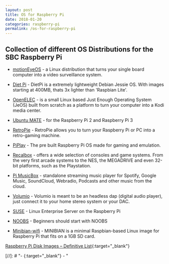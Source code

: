 ```yaml
---
layout: post
title: OS for Raspberry Pi
date: 2018-01-20
categories: raspberry-pi
permalink: /os-for-raspberry-pi
---
```


Collection of different OS Distributions for the SBC Raspberry Pi
------------
- [motionEyeOS](https://github.com/ccrisan/motioneyeos) - a Linux distribution that turns your single board computer into a video surveillance system.

- [Diet Pi](http://dietpi.com/) - DietPi is a extremely lightweight Debian Jessie OS. With images starting at 400MB, thats 3x lighter than 'Raspbian Lite'.

- [OpenELEC](http://openelec.tv/get-openelec/category/7-raspberry-pi2-builds) -  is a small Linux based Just Enough Operating System (JeOS) built from scratch as a platform to turn your computer into a Kodi media center.

- [Ubuntu MATE](https://ubuntu-mate.org/raspberry-pi/) - for the Raspberry Pi 2 and Raspberry Pi 3

- [RetroPie](https://retropie.org.uk/download/) - RetroPie allows you to turn your Raspberry Pi or PC into a retro-gaming machine.

- [PiPlay](http://piplay.org/) - The pre built Raspberry Pi OS made for gaming and emulation.

- [Recalbox](https://www.recalbox.com/) - offers a wide selection of consoles and game systems. From the very first arcade systems to the NES, the MEGADRIVE and even 32-bit platforms, such as the Playstation.

- [Pi MusicBox](http://www.pimusicbox.com/ ) - standalone streaming music player for Spotify, Google Music, SoundCloud, Webradio, Podcasts and other music from the cloud. 

- [Volumio](https://volumio.org/get-started/ ) - Volumio is meant to be an headless dap (digital audio player), just connect it to your home stereo system or your DAC.

- [SUSE](http://tinyurl.com/slespi ) - Linux Enterprise Server on the Raspberry Pi

- [NOOBS](https://www.raspberrypi.org/downloads/noobs/) - Beginners should start with NOOBS

- [Minibian-wifi](https://sourceforge.net/p/minibian) - MINIBIAN is a minimal Raspbian-based Linux image for Raspberry Pi that fits on a 1GB SD card.

[Raspberry Pi Disk Images – Definitive List](https://www.reddit.com/r/SBCGaming/wiki/pidiskimages_definitivelist){:target="_blank"}


[//]: # "- [](){:target="_blank"} - "
